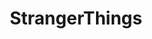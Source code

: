 ---
title: StrangerThings
crosslinks:
- youtubefactsbot
- youtubot
- autotldr
- pics
- SubredditDrama
- blunderyears
- thewalkingdead
- ainbowroad
- xkcd
- HailCorporate
- Bandnames
- KeepBarbDead
- StrangestThings
- prequelmemes
- AgainstKarmaWhores
- videos
- EmpireDidNothingWrong
- transtimelines
- outrun
- announcements
---